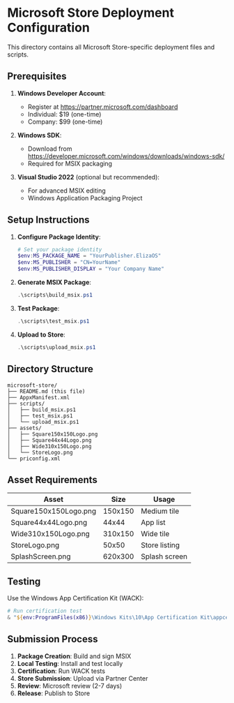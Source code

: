 # Microsoft Store Deployment Configuration

This directory contains all Microsoft Store-specific deployment files and scripts.

## Prerequisites

1. **Windows Developer Account**:
   - Register at https://partner.microsoft.com/dashboard
   - Individual: $19 (one-time)
   - Company: $99 (one-time)

2. **Windows SDK**:
   - Download from https://developer.microsoft.com/windows/downloads/windows-sdk/
   - Required for MSIX packaging

3. **Visual Studio 2022** (optional but recommended):
   - For advanced MSIX editing
   - Windows Application Packaging Project

## Setup Instructions

1. **Configure Package Identity**:
   ```powershell
   # Set your package identity
   $env:MS_PACKAGE_NAME = "YourPublisher.ElizaOS"
   $env:MS_PUBLISHER = "CN=YourName"
   $env:MS_PUBLISHER_DISPLAY = "Your Company Name"
   ```

2. **Generate MSIX Package**:
   ```powershell
   .\scripts\build_msix.ps1
   ```

3. **Test Package**:
   ```powershell
   .\scripts\test_msix.ps1
   ```

4. **Upload to Store**:
   ```powershell
   .\scripts\upload_msix.ps1
   ```

## Directory Structure

```
microsoft-store/
├── README.md (this file)
├── AppxManifest.xml
├── scripts/
│   ├── build_msix.ps1
│   ├── test_msix.ps1
│   └── upload_msix.ps1
├── assets/
│   ├── Square150x150Logo.png
│   ├── Square44x44Logo.png
│   ├── Wide310x150Logo.png
│   └── StoreLogo.png
└── priconfig.xml
```

## Asset Requirements

| Asset | Size | Usage |
|-------|------|-------|
| Square150x150Logo.png | 150x150 | Medium tile |
| Square44x44Logo.png | 44x44 | App list |
| Wide310x150Logo.png | 310x150 | Wide tile |
| StoreLogo.png | 50x50 | Store listing |
| SplashScreen.png | 620x300 | Splash screen |

## Testing

Use the Windows App Certification Kit (WACK):
```powershell
# Run certification test
& "${env:ProgramFiles(x86)}\Windows Kits\10\App Certification Kit\appcert.exe" test -appxpackagepath ".\output\ElizaOS.msix" -reportoutputpath ".\certification_report.xml"
```

## Submission Process

1. **Package Creation**: Build and sign MSIX
2. **Local Testing**: Install and test locally
3. **Certification**: Run WACK tests
4. **Store Submission**: Upload via Partner Center
5. **Review**: Microsoft review (2-7 days)
6. **Release**: Publish to Store